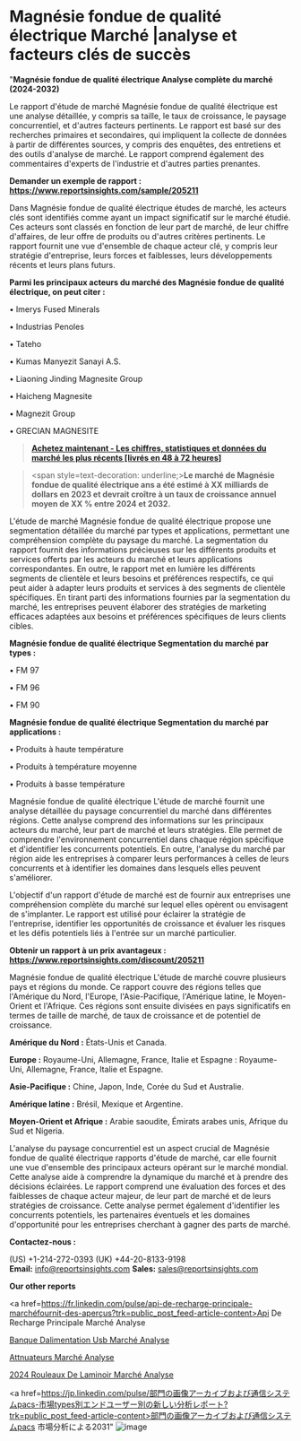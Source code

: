 # Magnésie fondue de qualité électrique Marché |analyse et facteurs clés de succès

"<strong>Magnésie fondue de qualité électrique Analyse complète du marché (2024-2032)</strong>

Le rapport d'étude de marché Magnésie fondue de qualité électrique est une analyse détaillée, y compris sa taille, le taux de croissance, le paysage concurrentiel, et d'autres facteurs pertinents. Le rapport est basé sur des recherches primaires et secondaires, qui impliquent la collecte de données à partir de différentes sources, y compris des enquêtes, des entretiens et des outils d'analyse de marché. Le rapport comprend également des commentaires d'experts de l'industrie et d'autres parties prenantes.

<strong>Demander un exemple de rapport : </strong><strong><a href=https://www.reportsinsights.com/sample/205211>https://www.reportsinsights.com/sample/205211</a></strong>

Dans Magnésie fondue de qualité électrique études de marché, les acteurs clés sont identifiés comme ayant un impact significatif sur le marché étudié. Ces acteurs sont classés en fonction de leur part de marché, de leur chiffre d'affaires, de leur offre de produits ou d'autres critères pertinents. Le rapport fournit une vue d'ensemble de chaque acteur clé, y compris leur stratégie d'entreprise, leurs forces et faiblesses, leurs développements récents et leurs plans futurs.

<strong>Parmi les principaux acteurs du marché des Magnésie fondue de qualité électrique, on peut citer :</strong>

• Imerys Fused Minerals

• Industrias Penoles

• Tateho

• Kumas Manyezit Sanayi A.S.

• Liaoning Jinding Magnesite Group

• Haicheng Magnesite

• Magnezit Group

• GRECIAN MAGNESITE

<blockquote><a href=https://reportsinsights.com/buynow/205211><span style=text-decoration: underline;><strong>Achetez maintenant - Les chiffres, statistiques et données du marché les plus récents [livrés en 48 à 72 heures]</strong></span></a></blockquote>
<blockquote>
<div class=group w-full text-gray-800 dark:text-gray-100 border-b border-black/10 dark:border-gray-900/50 bg-gray-50 dark:bg-[#444654]>
<div class=flex p-4 gap-4 text-base md:gap-6 md:max-w-2xl lg:max-w-xl xl:max-w-3xl md:py-6 lg:px-0 m-auto>
<div class=relative flex flex-col w-[calc(100%-50px)] gap-1 md:gap-3 lg:w-[calc(100%-115px)]>
<div class=flex flex-grow flex-col gap-3>
<div class=min-h-[20px] flex flex-col items-start gap-4 whitespace-pre-wrap break-words>
<div class=result-streaming markdown prose w-full break-words dark:prose-invert light>

<span style=text-decoration: underline;><strong>Le marché de Magnésie fondue de qualité électrique ans a été estimé à XX milliards de dollars en 2023 et devrait croître à un taux de croissance annuel moyen de XX % entre 2024 et 2032.</strong></span>

</div>
</div>
</div>
</div>
</div>
</div></blockquote>
L'étude de marché Magnésie fondue de qualité électrique propose une segmentation détaillée du marché par types et applications, permettant une compréhension complète du paysage du marché. La segmentation du rapport fournit des informations précieuses sur les différents produits et services offerts par les acteurs du marché et leurs applications correspondantes. En outre, le rapport met en lumière les différents segments de clientèle et leurs besoins et préférences respectifs, ce qui peut aider à adapter leurs produits et services à des segments de clientèle spécifiques. En tirant parti des informations fournies par la segmentation du marché, les entreprises peuvent élaborer des stratégies de marketing efficaces adaptées aux besoins et préférences spécifiques de leurs clients cibles.

<strong>Magnésie fondue de qualité électrique Segmentation du marché par types :</strong>

• FM 97

• FM 96

• FM 90

<strong>Magnésie fondue de qualité électrique Segmentation du marché par applications :</strong>

• Produits à haute température

• Produits à température moyenne

• Produits à basse température

Magnésie fondue de qualité électrique L'étude de marché fournit une analyse détaillée du paysage concurrentiel du marché dans différentes régions. Cette analyse comprend des informations sur les principaux acteurs du marché, leur part de marché et leurs stratégies. Elle permet de comprendre l'environnement concurrentiel dans chaque région spécifique et d'identifier les concurrents potentiels. En outre, l'analyse du marché par région aide les entreprises à comparer leurs performances à celles de leurs concurrents et à identifier les domaines dans lesquels elles peuvent s'améliorer.

L'objectif d'un rapport d'étude de marché est de fournir aux entreprises une compréhension complète du marché sur lequel elles opèrent ou envisagent de s'implanter. Le rapport est utilisé pour éclairer la stratégie de l'entreprise, identifier les opportunités de croissance et évaluer les risques et les défis potentiels liés à l'entrée sur un marché particulier.

<strong>Obtenir un rapport à un prix avantageux : <a href=https://www.reportsinsights.com/discount/205211>https://www.reportsinsights.com/discount/205211</a></strong>

Magnésie fondue de qualité électrique L'étude de marché couvre plusieurs pays et régions du monde. Ce rapport couvre des régions telles que l'Amérique du Nord, l'Europe, l'Asie-Pacifique, l'Amérique latine, le Moyen-Orient et l'Afrique. Ces régions sont ensuite divisées en pays significatifs en termes de taille de marché, de taux de croissance et de potentiel de croissance.

<strong>Amérique du Nord :</strong> États-Unis et Canada.

<strong>Europe :</strong> Royaume-Uni, Allemagne, France, Italie et Espagne : Royaume-Uni, Allemagne, France, Italie et Espagne.

<strong>Asie-Pacifique :</strong> Chine, Japon, Inde, Corée du Sud et Australie.

<strong>Amérique latine :</strong> Brésil, Mexique et Argentine.

<strong>Moyen-Orient et Afrique :</strong> Arabie saoudite, Émirats arabes unis, Afrique du Sud et Nigeria.

L'analyse du paysage concurrentiel est un aspect crucial de Magnésie fondue de qualité électrique rapports d'étude de marché, car elle fournit une vue d'ensemble des principaux acteurs opérant sur le marché mondial. Cette analyse aide à comprendre la dynamique du marché et à prendre des décisions éclairées. Le rapport comprend une évaluation des forces et des faiblesses de chaque acteur majeur, de leur part de marché et de leurs stratégies de croissance. Cette analyse permet également d'identifier les concurrents potentiels, les partenaires éventuels et les domaines d'opportunité pour les entreprises cherchant à gagner des parts de marché.

<strong>Contactez-nous :</strong>

(US) +1-214-272-0393
(UK) +44-20-8133-9198
<strong>Email:</strong> <a>info@reportsinsights.com</a>
<strong>Sales:</strong> <a>sales@reportsinsights.com</a>

<strong>Our other reports</strong>

<a href=https://fr.linkedin.com/pulse/api-de-recharge-principale-marchéfournit-des-aperçus?trk=public_post_feed-article-content>Api De Recharge Principale Marché Analyse</a>

<a href=https://www.linkedin.com/pulse/banque-dalimentation-usb-march%C3%A9-perspectives-f379f/>Banque Dalimentation Usb Marché Analyse</a>

<a href=https://www.linkedin.com/pulse/att%C3%A9nuateurs-march%C3%A9-donn%C3%A9es-d%C3%A9taill%C3%A9es-taille-zdmvf/>Attnuateurs Marché Analyse</a>

<a href=https://www.linkedin.com/pulse/2024-rouleaux-de-laminoir-march%C3%A9-segmentation-cmwac/>2024 Rouleaux De Laminoir Marché Analyse</a>

<a href=https://jp.linkedin.com/pulse/部門の画像アーカイブおよび通信システムpacs-市場types別エンドユーザー別の新しい分析レポート?trk=public_post_feed-article-content>部門の画像アーカイブおよび通信システムpacs 市場分析による2031</a>"
![image](https://github.com/daminid12/RImarketexcellence/assets/158430485/4413e664-1918-4472-ae21-75734a89e0f3)
